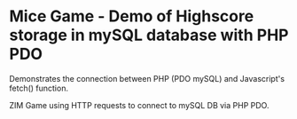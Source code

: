 # Mice Game - Demo of Highscore storage in mySQL database with PHP PDO

Demonstrates the connection between PHP (PDO mySQL) and Javascript's fetch() function.

ZIM Game using HTTP requests to connect to mySQL DB via PHP PDO.
